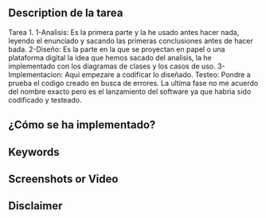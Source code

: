 ## Description de la tarea
Tarea 1. 1-Analisis: Es la primera parte y la he usado antes hacer nada, leyendo el enunciado y sacando las primeras conclusiones antes de hacer bada. 2-Diseño: Es la parte en la que se proyectan en papel o una plataforma digital la idea que hemos sacado del analisis, la he implementado con los diagramas de clases y los casos de uso. 3-Implementacion: Aqui empezare a codificar lo diseñado. Testeo: Pondre a prueba el codigo creado en busca de errores. La ultima fase no me acuerdo del nombre exacto pero es el lanzamiento del software ya que habria sido codificado y testeado.

## ¿Cómo se ha implementado?

## Keywords

## Screenshots or Video

## Disclaimer
